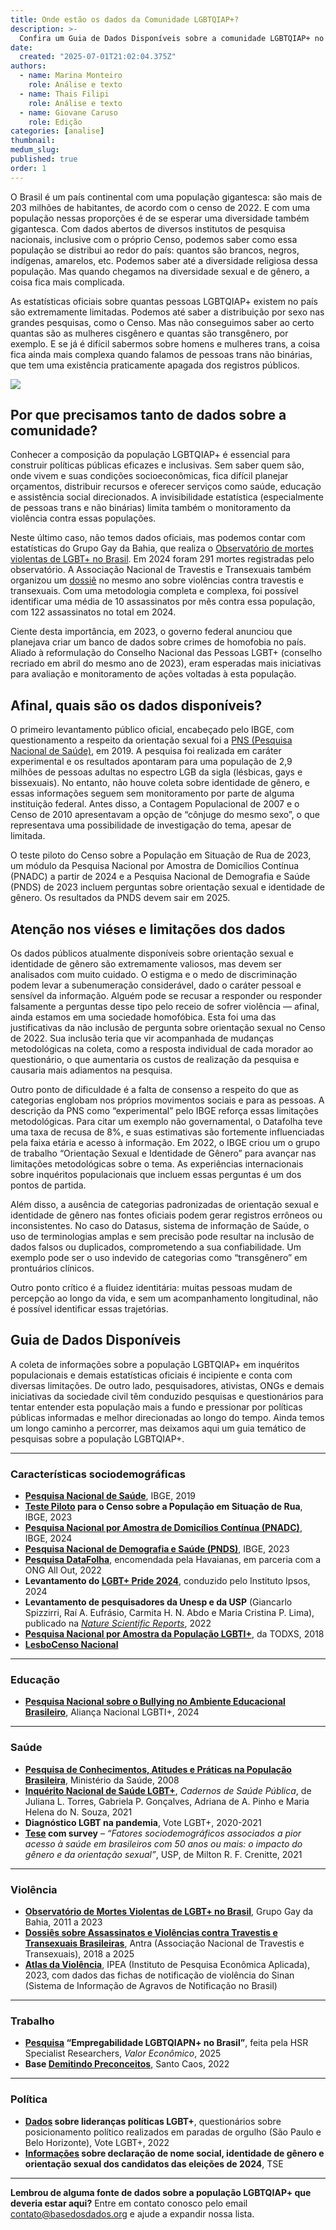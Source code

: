 ```yaml
---
title: Onde estão os dados da Comunidade LGBTQIAP+? 
description: >- 
  Confira um Guia de Dados Disponíveis sobre a comunidade LGBTQIAP+ no Brasil 
date:
  created: "2025-07-01T21:02:04.375Z"
authors:
  - name: Marina Monteiro
    role: Análise e texto
  - name: Thais Filipi
    role: Análise e texto
  - name: Giovane Caruso
    role: Edição
categories: [analise]
thumbnail: 
medum_slug: 
published: true
order: 1
---
```

 
O Brasil é um país continental com uma população gigantesca: são mais de 203 milhões de habitantes, de acordo com o censo de 2022. E com uma população nessas proporções é de se esperar uma diversidade também gigantesca. Com dados abertos de diversos institutos de pesquisa nacionais, inclusive com o próprio Censo, podemos saber como essa população se distribui ao redor do país: quantos são brancos, negros, indígenas, amarelos, etc. Podemos saber até a diversidade religiosa dessa população. Mas quando chegamos na diversidade sexual e de gênero, a coisa fica mais complicada. 

As estatísticas oficiais sobre quantas pessoas LGBTQIAP+ existem no país são extremamente limitadas. Podemos até saber a distribuição por sexo nas grandes pesquisas, como o Censo. Mas não conseguimos saber ao certo quantas são as mulheres cisgênero e quantas são transgênero, por exemplo. E se já é difícil sabermos sobre homens e mulheres trans, a coisa fica ainda mais complexa quando falamos de pessoas trans não binárias, que tem uma existência praticamente apagada dos registros públicos.

<Image src="/blog/bdletter-42-onde-estao-os-dados-da-comunidade-lgbtqiap/imagem1.png"/> 

## Por que precisamos tanto de dados sobre a comunidade? 
 

Conhecer a composição da população LGBTQIAP+ é essencial para construir políticas públicas eficazes e inclusivas. Sem saber quem são, onde vivem e suas condições socioeconômicas, fica difícil planejar orçamentos, distribuir recursos e oferecer serviços como saúde, educação e assistência social direcionados. A invisibilidade estatística (especialmente de pessoas trans e não binárias) limita também o monitoramento da violência contra essas populações. 


Neste último caso, não temos dados oficiais, mas podemos contar com estatísticas do Grupo Gay da Bahia, que realiza o [Observatório de mortes violentas de LGBT+ no Brasil](https://cedoc.grupodignidade.org.br/2025/01/27/observatorio-2024-de-mortes-violentas-de-lgbt-no-brasil-grupo-ggb/?utm_source=hs_email&utm_medium=email&_hsenc=p2ANqtz--2uPnfZiXEvYb_WguJl0ODlh67StX5oN6sc_6m0_Z2BXuwDVYaP-sVDE8H2NqkHf72kK-9). Em 2024 foram 291 mortes registradas pelo observatório. A Associação Nacional de Travestis e Transexuais também organizou um [dossiê](https://antrabrasil.org/wp-content/uploads/2025/01/dossie-antra-2025.pdf?utm_source=hs_email&utm_medium=email&_hsenc=p2ANqtz--2uPnfZiXEvYb_WguJl0ODlh67StX5oN6sc_6m0_Z2BXuwDVYaP-sVDE8H2NqkHf72kK-9) no mesmo ano sobre violências contra travestis e transexuais. Com uma metodologia completa e complexa, foi possível identificar uma média de 10 assassinatos por mês contra essa população, com 122 assassinatos no total em 2024.


Ciente desta importância, em 2023, o governo federal anunciou que planejava criar um banco de dados sobre crimes de homofobia no país. Aliado à reformulação do Conselho Nacional das Pessoas LGBT+ (conselho recriado em abril do mesmo ano de 2023), eram esperadas mais iniciativas para avaliação e monitoramento de ações voltadas à esta população. 

## Afinal, quais são os dados disponíveis?
 

O primeiro levantamento público oficial, encabeçado pelo IBGE, com questionamento a respeito da orientação sexual foi a [PNS (Pesquisa Nacional de Saúde)](https://basedosdados.org/dataset/86bac6cc-575f-4289-a857-13f3f52c9a1d?table=035b8e45-d228-49d1-bb33-b14edfaa3c63&utm_source=hs_email&utm_medium=email&_hsenc=p2ANqtz--2uPnfZiXEvYb_WguJl0ODlh67StX5oN6sc_6m0_Z2BXuwDVYaP-sVDE8H2NqkHf72kK-9), em 2019. A pesquisa foi realizada em caráter experimental e os resultados apontaram para uma população de 2,9 milhões de pessoas adultas no espectro LGB da sigla (lésbicas, gays e bissexuais). No entanto, não houve coleta sobre identidade de gênero, e essas informações seguem sem monitoramento por parte de alguma instituição federal. Antes disso, a Contagem Populacional de 2007 e o Censo de 2010 apresentavam a opção de “cônjuge do mesmo sexo”, o que representava uma possibilidade de investigação do tema, apesar de limitada.

 

O teste piloto do Censo sobre a População em Situação de Rua de 2023, um módulo da Pesquisa Nacional por Amostra de Domicílios Contínua (PNADC) a partir de 2024 e a Pesquisa Nacional de Demografia e Saúde (PNDS) de 2023 incluem perguntas sobre orientação sexual e identidade de gênero. Os resultados da PNDS devem sair em 2025.

 

## Atenção nos viéses e limitações dos dados
 

Os dados públicos atualmente disponíveis sobre orientação sexual e identidade de gênero são extremamente valiosos, mas devem ser analisados com muito cuidado. O estigma e o medo de discriminação podem levar a subenumeração considerável, dado o caráter pessoal e sensível da informação. Alguém pode se recusar a responder ou responder falsamente a perguntas desse tipo pelo receio de sofrer violência — afinal, ainda estamos em uma sociedade homofóbica. Esta foi uma das justificativas da não inclusão de pergunta sobre orientação sexual no Censo de 2022. Sua inclusão teria que vir acompanhada de mudanças metodológicas na coleta, como a resposta individual de cada morador ao questionário, o que aumentaria os custos de realização da pesquisa e causaria mais adiamentos na pesquisa. 

 

Outro ponto de dificuldade é a falta de consenso a respeito do que as categorias englobam nos próprios movimentos sociais e para as pessoas. A descrição da PNS como “experimental” pelo IBGE reforça essas limitações metodológicas. Para citar um exemplo não governamental, o Datafolha teve uma taxa de recusa de 8%, e suas estimativas são fortemente influenciadas pela faixa etária e acesso à informação. Em 2022, o IBGE criou um o grupo de trabalho “Orientação Sexual e Identidade de Gênero” para avançar nas limitações metodológicas sobre o tema. As experiências internacionais sobre inquéritos populacionais que incluem essas perguntas é um dos pontos de partida.

 

Além disso, a ausência de categorias padronizadas de orientação sexual e identidade de gênero nas fontes oficiais podem gerar registros errôneos ou inconsistentes. No caso do Datasus, sistema de informação de Saúde, o uso de terminologias amplas e sem precisão pode resultar na inclusão de dados falsos ou duplicados, comprometendo a sua confiabilidade. Um exemplo pode ser o uso indevido de categorias como “transgênero” em prontuários clínicos. 

 

Outro ponto crítico é a fluidez identitária: muitas pessoas mudam de percepção ao longo da vida, e sem um acompanhamento longitudinal, não é possível identificar essas trajetórias.

## Guia de Dados Disponíveis

A coleta de informações sobre a população LGBTQIAP+ em inquéritos populacionais e demais estatísticas oficiais é incipiente e conta com diversas limitações. De outro lado, pesquisadores, ativistas, ONGs e demais iniciativas da sociedade civil têm conduzido pesquisas e questionários para tentar entender esta população mais a fundo e pressionar por políticas públicas informadas e melhor direcionadas ao longo do tempo. Ainda temos um longo caminho a percorrer, mas deixamos aqui um guia temático de pesquisas sobre a população LGBTQIAP+.

---

### Características sociodemográficas

- **[Pesquisa Nacional de Saúde](https://www.ibge.gov.br/estatisticas/sociais/saude/9160-pesquisa-nacional-de-saude.html?utm_source=hs_email&utm_medium=email&_hsenc=p2ANqtz--2uPnfZiXEvYb_WguJl0ODlh67StX5oN6sc_6m0_Z2BXuwDVYaP-sVDE8H2NqkHf72kK-9)**, IBGE, 2019  
- **[Teste Piloto](https://agenciadenoticias.ibge.gov.br/agencia-noticias/2012-agencia-de-noticias/noticias/38625-ibge-realiza-estudo-inicial-para-levantamento-sobre-populacao-em-situacao-de-rua?utm_source=hs_email&utm_medium=email&_hsenc=p2ANqtz--2uPnfZiXEvYb_WguJl0ODlh67StX5oN6sc_6m0_Z2BXuwDVYaP-sVDE8H2NqkHf72kK-9) para o Censo sobre a População em Situação de Rua**, IBGE, 2023  
- **[Pesquisa Nacional por Amostra de Domicílios Contínua (PNADC)](https://www.google.com/aclk?sa=l&ai=DChsSEwiUsomZ76COAxXnQUgAHTspANcYACICCAEQABoCY2U&co=1&gclid=Cj0KCQjw1JjDBhDjARIsABlM2SvQNl4Yzhzwa4cnbiz3XuSA6c_x8Q5khMZYDvk0T39u4iJerBi33N8aAlpgEALw_wcB&category=acrcp_v1_48&sig=AOD64_02VigIfuy6w534-YHikaH7SPfPvA&q&adurl&ved=2ahUKEwjE8YSZ76COAxVxgGEGHdu0Mj8Q0Qx6BAgSEAE)**, IBGE, 2024  
- **[Pesquisa Nacional de Demografia e Saúde (PNDS)](https://www.gov.br/saude/pt-br/acesso-a-informacao/gestao-do-sus/articulacao-interfederativa/cit/pautas-de-reunioes-e-resumos/2023/setembro/informe-2013-pesquisa-nacional-de-demografia-e-saude-pnds-2023/view?utm_source=hs_email&utm_medium=email&_hsenc=p2ANqtz--2uPnfZiXEvYb_WguJl0ODlh67StX5oN6sc_6m0_Z2BXuwDVYaP-sVDE8H2NqkHf72kK-9)**, IBGE, 2023  
- **[Pesquisa DataFolha](https://www.terra.com.br/nos/155-milhoes-de-brasileiros-sao-lgbtqia-segundo-datafolha,50427fa04ccce5f04343ba19f2fcaa33ocs3znjz.html?utm_source=hs_email&utm_medium=email&_hsenc=p2ANqtz--2uPnfZiXEvYb_WguJl0ODlh67StX5oN6sc_6m0_Z2BXuwDVYaP-sVDE8H2NqkHf72kK-9)**, encomendada pela Havaianas, em parceria com a ONG All Out, 2022  
- **Levantamento do [LGBT+ Pride 2024](https://www.ipsos.com/sites/default/files/ct/news/documents/2024-06/Ipsos%20Pride%20Report%202024.pdf?utm_source=hs_email&utm_medium=email&_hsenc=p2ANqtz--2uPnfZiXEvYb_WguJl0ODlh67StX5oN6sc_6m0_Z2BXuwDVYaP-sVDE8H2NqkHf72kK-9)**, conduzido pelo Instituto Ipsos, 2024  
- **Levantamento de pesquisadores da Unesp e da USP** (Giancarlo Spizzirri, Raí A. Eufrásio, Carmita H. N. Abdo e Maria Cristina P. Lima), publicado na *[Nature Scientific Reports](https://jornal.unesp.br/2022/10/24/levantamento-quantitativo-pioneiro-na-america-latina-mapeia-comunidade-algbt-no-brasil/?utm_source=hs_email&utm_medium=email&_hsenc=p2ANqtz--2uPnfZiXEvYb_WguJl0ODlh67StX5oN6sc_6m0_Z2BXuwDVYaP-sVDE8H2NqkHf72kK-9)*, 2022  
- **[Pesquisa Nacional por Amostra da População LGBTI+](https://drive.google.com/file/d/1l5b7OYuVFLXktvSTExDN8GoqE3xDIUyy/view?utm_source=hs_email&utm_medium=email&_hsenc=p2ANqtz--2uPnfZiXEvYb_WguJl0ODlh67StX5oN6sc_6m0_Z2BXuwDVYaP-sVDE8H2NqkHf72kK-9)**, da TODXS, 2018  
- **[LesboCenso Nacional](https://www.lesbocenso.com.br/?utm_source=hs_email&utm_medium=email&_hsenc=p2ANqtz--2uPnfZiXEvYb_WguJl0ODlh67StX5oN6sc_6m0_Z2BXuwDVYaP-sVDE8H2NqkHf72kK-9)**  

---

### Educação

- **[Pesquisa Nacional sobre o Bullying no Ambiente Educacional Brasileiro](https://aliancalgbti.org.br/relatorio-pesquisa-nacional-sobre-o-bullying/?utm_source=hs_email&utm_medium=email&_hsenc=p2ANqtz--2uPnfZiXEvYb_WguJl0ODlh67StX5oN6sc_6m0_Z2BXuwDVYaP-sVDE8H2NqkHf72kK-9)**, Aliança Nacional LGBTI+, 2024  

---

### Saúde

- **[Pesquisa de Conhecimentos, Atitudes e Práticas na População Brasileira](https://bvsms.saude.gov.br/bvs/publicacoes/pesquisa_conhecimentos_atitudes_praticas_populacao_brasileira.pdf?utm_source=hs_email&utm_medium=email&_hsenc=p2ANqtz--2uPnfZiXEvYb_WguJl0ODlh67StX5oN6sc_6m0_Z2BXuwDVYaP-sVDE8H2NqkHf72kK-9)**, Ministério da Saúde, 2008  
- **[Inquérito Nacional de Saúde LGBT+](https://cadernos.ensp.fiocruz.br/ojs/index.php/csp/article/view/7565?utm_source=hs_email&utm_medium=email&_hsenc=p2ANqtz--2uPnfZiXEvYb_WguJl0ODlh67StX5oN6sc_6m0_Z2BXuwDVYaP-sVDE8H2NqkHf72kK-9)**, *Cadernos de Saúde Pública*, de Juliana L. Torres, Gabriela P. Gonçalves, Adriana de A. Pinho e Maria Helena do N. Souza, 2021  
- **Diagnóstico LGBT na pandemia**, Vote LGBT+, 2020-2021  
- **[Tese](https://www.teses.usp.br/teses/disponiveis/5/5160/tde-02052022-081817/pt-br.php?utm_source=hs_email&utm_medium=email&_hsenc=p2ANqtz--2uPnfZiXEvYb_WguJl0ODlh67StX5oN6sc_6m0_Z2BXuwDVYaP-sVDE8H2NqkHf72kK-9) com survey** – *“Fatores sociodemográficos associados a pior acesso à saúde em brasileiros com 50 anos ou mais: o impacto do gênero e da orientação sexual”*, USP, de Milton R. F. Crenitte, 2021  

---

### Violência

- **[Observatório de Mortes Violentas de LGBT+ no Brasil](https://grupogaydabahia.com.br/observatorio-da-violencia/?utm_source=hs_email&utm_medium=email&_hsenc=p2ANqtz--2uPnfZiXEvYb_WguJl0ODlh67StX5oN6sc_6m0_Z2BXuwDVYaP-sVDE8H2NqkHf72kK-9)**, Grupo Gay da Bahia, 2011 a 2023  
- **[Dossiês sobre Assassinatos e Violências contra Travestis e Transexuais Brasileiras](https://antrabrasil.org/assassinatos/?utm_source=hs_email&utm_medium=email&_hsenc=p2ANqtz--2uPnfZiXEvYb_WguJl0ODlh67StX5oN6sc_6m0_Z2BXuwDVYaP-sVDE8H2NqkHf72kK-9)**, Antra (Associação Nacional de Travestis e Transexuais), 2018 a 2025  
- **[Atlas da Violência](https://www.ipea.gov.br/atlasviolencia/publicacoes/282/atlas-2023-populacao-lgbtqi?utm_source=hs_email&utm_medium=email&_hsenc=p2ANqtz--2uPnfZiXEvYb_WguJl0ODlh67StX5oN6sc_6m0_Z2BXuwDVYaP-sVDE8H2NqkHf72kK-9)**, IPEA (Instituto de Pesquisa Econômica Aplicada), 2023, com dados das fichas de notificação de violência do Sinan (Sistema de Informação de Agravos de Notificação no Brasil)  

---

### Trabalho

- **[Pesquisa](https://valor.globo.com/brasil/noticia/2025/06/28/orientacao-sexual-segue-como-entrave-no-mercado-de-trabalho.ghtml?utm_source=hs_email&utm_medium=email&_hsenc=p2ANqtz--2uPnfZiXEvYb_WguJl0ODlh67StX5oN6sc_6m0_Z2BXuwDVYaP-sVDE8H2NqkHf72kK-9) “Empregabilidade LGBTQIAPN+ no Brasil”**, feita pela HSR Specialist Researchers, *Valor Econômico*, 2025  
- **Base [Demitindo Preconceitos](https://conteudos.santocaos.com.br/demitindo-preconceitos-2-0/?utm_source=hs_email&utm_medium=email&_hsenc=p2ANqtz--2uPnfZiXEvYb_WguJl0ODlh67StX5oN6sc_6m0_Z2BXuwDVYaP-sVDE8H2NqkHf72kK-9)**, Santo Caos, 2022  

---

### Política

- **[Dados](https://www.votelgbt.org/dados2022?utm_source=hs_email&utm_medium=email&_hsenc=p2ANqtz--2uPnfZiXEvYb_WguJl0ODlh67StX5oN6sc_6m0_Z2BXuwDVYaP-sVDE8H2NqkHf72kK-9) sobre lideranças políticas LGBT+**, questionários sobre posicionamento político realizados em paradas de orgulho (São Paulo e Belo Horizonte), Vote LGBT+, 2022  
- **[Informações](https://sig.tse.jus.br/ords/dwapr/r/seai/sig-candidaturas/painel-perfil-candidato?session=201940934981217&utm_source=hs_email&utm_medium=email&_hsenc=p2ANqtz--2uPnfZiXEvYb_WguJl0ODlh67StX5oN6sc_6m0_Z2BXuwDVYaP-sVDE8H2NqkHf72kK-9) sobre declaração de nome social, identidade de gênero e orientação sexual dos candidatos das eleições de 2024**, TSE  

---

**Lembrou de alguma fonte de dados sobre a população LGBTQIAP+ que deveria estar aqui?** Entre em contato conosco pelo email contato@basedosdados.org e ajude a expandir nossa lista.

